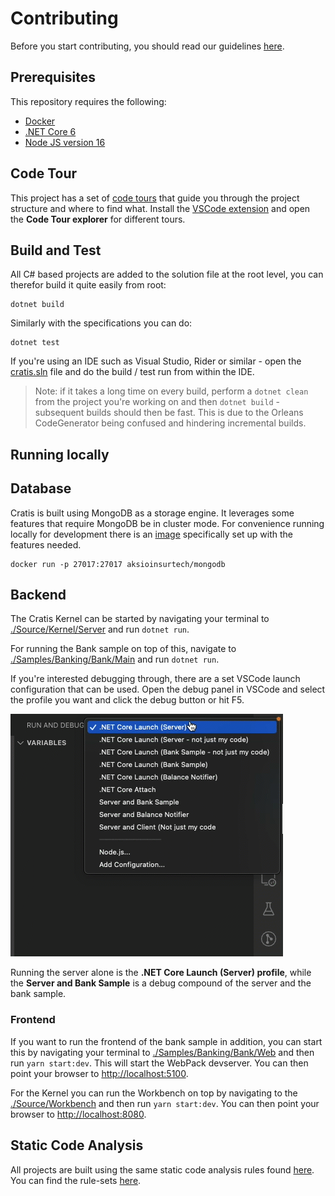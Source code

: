 # Contributing

Before you start contributing, you should read our guidelines [here](https://github.com/aksio-insurtech/.github/blob/main/contributing.md).

## Prerequisites

This repository requires the following:

- [Docker](https://www.docker.com/products/docker-desktop)
- [.NET Core 6](https://dotnet.microsoft.com/download/dotnet/6.0)
- [Node JS version 16](https://nodejs.org/)

## Code Tour

This project has a set of [code tours](https://marketplace.visualstudio.com/items?itemName=vsls-contrib.codetour) that guide you through
the project structure and where to find what. Install the [VSCode extension](https://marketplace.visualstudio.com/items?itemName=vsls-contrib.codetour)
and open the **Code Tour explorer** for different tours.

## Build and Test

All C# based projects are added to the solution file at the root level, you can therefor
build it quite easily from root:

```shell
dotnet build
```

Similarly with the specifications you can do:

```shell
dotnet test
```

If you're using an IDE such as Visual Studio, Rider or similar - open the [cratis.sln](../cratis.sln)
file and do the build / test run from within the IDE.

> Note: if it takes a long time on every build, perform a `dotnet clean` from the project you're working on
> and then `dotnet build` - subsequent builds should then be fast. This is due to the Orleans CodeGenerator being confused
> and hindering incremental builds.

## Running locally

## Database

Cratis is built using MongoDB as a storage engine. It leverages some features that require MongoDB be in cluster mode.
For convenience running locally for development there is an [image](https://hub.docker.com/r/aksioinsurtech/mongodb)
specifically set up with the features needed.

```shell
docker run -p 27017:27017 aksioinsurtech/mongodb
```

## Backend

The Cratis Kernel can be started by navigating your terminal to [./Source/Kernel/Server](./Source/Kernel/Server)
and run `dotnet run`.

For running the Bank sample on top of this, navigate to [./Samples/Banking/Bank/Main](./Samples/Banking/Bank/Main)
and run `dotnet run`.

If you're interested debugging through, there are a set VSCode launch configuration that can be used.
Open the debug panel in VSCode and select the profile you want and click the debug button or hit F5.

![](./images/debug.gif)

Running the server alone is the **.NET Core Launch (Server) profile**, while the **Server and Bank Sample** is a debug compound
of the server and the bank sample.

### Frontend

If you want to run the frontend of the bank sample in addition, you can start this by navigating your terminal to
[./Samples/Banking/Bank/Web](./Samples/Banking/Bank/Web) and then run `yarn start:dev`. This will start the
WebPack devserver. You can then point your browser to [http://localhost:5100](http://localhost:5100).

For the Kernel you can run the Workbench on top by navigating to the [./Source/Workbench](./Source/Workbench) and
then run `yarn start:dev`. You can then point your browser to [http://localhost:8080](http://localhost:8080).

## Static Code Analysis

All projects are built using the same static code analysis rules found [here](https://github.com/aksio-insurtech/Defaults).
You can find the rule-sets [here](https://github.com/aksio-insurtech/Defaults/tree/main/Source/Defaults).
